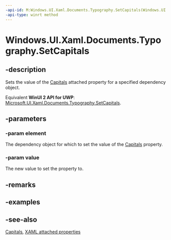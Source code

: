 ```yaml
---
-api-id: M:Windows.UI.Xaml.Documents.Typography.SetCapitals(Windows.UI.Xaml.DependencyObject,Windows.UI.Xaml.FontCapitals)
-api-type: winrt method
---
```


<!-- Method syntax
public void SetCapitals(Windows.UI.Xaml.DependencyObject element, Windows.UI.Xaml.FontCapitals value)
-->

# Windows.UI.Xaml.Documents.Typography.SetCapitals

## -description
Sets the value of the [Capitals](typography_capitals.md) attached property for a specified dependency object.

Equivalent **WinUI 2 API for UWP**: [Microsoft.UI.Xaml.Documents.Typography.SetCapitals](/windows/winui/api/microsoft.ui.xaml.documents.typography.setcapitals).

## -parameters
### -param element
The dependency object for which to set the value of the [Capitals](typography_capitals.md) property.

### -param value
The new value to set the property to.

## -remarks

## -examples

## -see-also

[Capitals](typography_capitals.md), [XAML attached properties](/windows/uwp/xaml-platform/attached-properties-overview)
